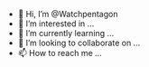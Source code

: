- 👋 Hi, I’m @Watchpentagon
- 👀 I’m interested in ...
- 🌱 I’m currently learning ...
- 💞️ I’m looking to collaborate on ...
- 📫 How to reach me ...

<!---
Watchpentagon/Watchpentagon is a ✨ special ✨ repository because its `README.md` (this file) appears on your GitHub profile.
You can click the Preview link to take a look at your changes.
--->
